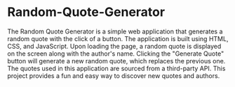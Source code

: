 # Random-Quote-Generator
The Random Quote Generator is a simple web application that generates a random quote with the click of a button.
The application is built using HTML, CSS, and JavaScript. 
Upon loading the page, a random quote is displayed on the screen along with the author's name. 
Clicking the "Generate Quote" button will generate a new random quote, which replaces the previous one. 
The quotes used in this application are sourced from a third-party API. 
This project provides a fun and easy way to discover new quotes and authors.
